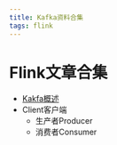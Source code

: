 ```yaml
---
title: Kafka资料合集
tags: flink
---
```


# Flink文章合集

* [Kakfa概述](./01-intro.md)
* Client客户端
  * 生产者Producer
  * 消费者Consumer